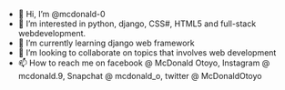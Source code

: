 - 👋 Hi, I’m @mcdonald-0
- 👀 I’m interested in python, django, CSS#, HTML5 and full-stack webdevelopment.
- 🌱 I’m currently learning django web framework
- 💞️ I’m looking to collaborate on topics that involves web development
- 📫 How to reach me on facebook @ McDonald Otoyo, Instagram @ mcdonald.9, Snapchat @ mcdonald_o, twitter @ McDonaldOtoyo

<!---
mcdonald-0/mcdonald-0 is a ✨ special ✨ repository because its `README.md` (this file) appears on your GitHub profile.
You can click the Preview link to take a look at your changes.
--->
